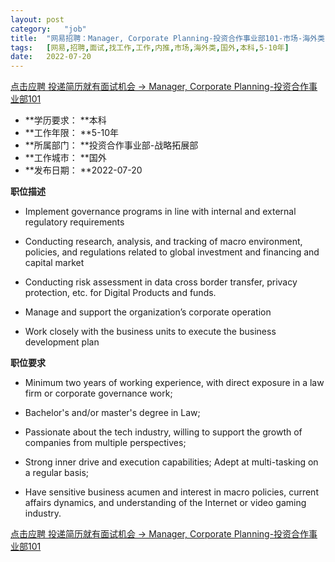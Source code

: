```yaml
---
layout:	post
category:	"job"
title:	"网易招聘：Manager, Corporate Planning-投资合作事业部101-市场-海外类-国外本科5-10年"
tags:	[网易,招聘,面试,找工作,工作,内推,市场,海外类,国外,本科,5-10年]
date:	2022-07-20
---
```


[点击应聘 投递简历就有面试机会 ->  Manager, Corporate Planning-投资合作事业部101](http://mobile.bole.netease.com/bole/boleDetail?id=41663&employeeId=346f03c3cda5f04c&key=all)



- **学历要求： **本科
- **工作年限： **5-10年
- **所属部门： **投资合作事业部-战略拓展部
- **工作城市： **国外
- **发布日期： **2022-07-20



**职位描述**

- Implement governance programs in line with internal and external regulatory requirements

- Conducting research, analysis, and tracking of macro environment, policies, and regulations related to global investment and financing and capital market

- Conducting risk assessment in data cross border transfer, privacy protection, etc. for Digital Products and funds.

- Manage and support the organization’s corporate operation

- Work closely with the business units to execute the business development plan







**职位要求**

- Minimum two years of working experience, with direct exposure in a law firm or corporate governance work;

- Bachelor's and/or master's degree in Law;

- Passionate about the tech industry, willing to support the growth of companies from multiple perspectives;

- Strong inner drive and execution capabilities; Adept at multi-tasking on a regular basis;

- Have sensitive business acumen and interest in macro policies, current affairs dynamics, and understanding of the Internet or video gaming industry.



[点击应聘 投递简历就有面试机会 ->  Manager, Corporate Planning-投资合作事业部101](http://mobile.bole.netease.com/bole/boleDetail?id=41663&employeeId=346f03c3cda5f04c&key=all)
